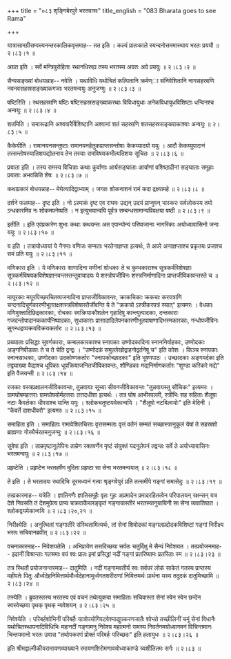 +++
title = "०८३ शृङ्गिबेरपुरे भरतवासः"
title_english = "083 Bharata goes to see Rama"

+++


यात्रासामग्रीसम्पत्त्यनन्तरकालिकवृत्तमाह-- तत इति । कल्यं प्रातःकाले
स्यन्दनोत्तममास्थाय भरतः प्रययौ  ॥  २।८३।१  ॥   

  

अग्रत इति । सर्वे मन्त्रिपुरोहिताः रथानधिरुह्य तस्य भरतस्य अग्रतः अग्रे
प्रययुः  ॥  २।८३।२  ॥   

  

सैन्यसङ्ख्यां बोधयन्नाह-- नवेति । यथाविधि यथोचितं कल्पितानि क्रमेण्ा
संनिवेशितानि नागसहस्राणि नवनवसहस्रसङ्ख्याकगजाः भरतमन्वयुः अनुजग्मुः  ॥ 
२।८३।३  ॥   

  

षष्टिरिति । रथसहस्राणि षष्टिः षष्टिसहस्रसङ्ख्याकरथाः विविधायुधाः
अनेकविधायुधविशिष्टाः धन्विनश्च अन्वयुः  ॥  २।८३।४  ॥   

  

शतमिति । समारूढानि अश्ववारैर्विशिष्टानि अश्वानां शतं सहस्राणि
शतसहस्रसङ्ख्याकाश्वाः अन्वयुः  ॥  २।८३।५  ॥   

  

कैकेयीति । रामानयनसन्तुष्टाः रामानयनहेतुकप्राप्तसन्तोषाः केकय्यादयो ययुः
। आदौ केकय्युपादानं तत्सन्तोषस्यातिशयद्योतनाय तेन तस्याः
रामविषयकभीत्यतिशयः सूचितः  ॥  २।८३।६  ॥   

  

प्रयाता इति । तस्य रामस्य विचित्राः कथाः कुर्वाणाः आर्यसङ्घाताः आर्याणां
वशिष्ठादीनां सङ्घाताः समूहाः प्रयाताः अभवन्निति शेषः  ॥  २।८३।७  ॥   

  

कथाप्रकारं बोधयन्नाह-- मेघेत्यादिद्वाभ्याम् । जगतः शोकनाशनं रामं कदा
द्रक्ष्यामहे  ॥  २।८३।८  ॥   

  

दर्शने फलमाह-- दृष्ट इति । नो ऽस्माकं दृष्ट एव राघवः उद्यन् उदयं
प्राप्नुवन् भास्करः सर्वलोकस्य तमो ऽन्धकारमिव नः शोकमपनेष्पति । न
इत्युभयान्वयि पूर्वत्र सम्बन्धसामान्यविवक्षया षष्ठी  ॥  २।८३।९  ॥   

  

इतीति । इति एवंप्रकारेण शुभाः कथाः कथयन्तः अत एवान्योन्यं परिष्वजानाः
नागरिकाः अयोध्यावासिनो जनाः ययुः  ॥  २।८३।१०  ॥   

  

य इति । तत्रायोध्यायां ये नैगमाः वणिजः सम्मताः भरतेनाज्ञप्ता इत्यर्थः,
ते अपरे अनाज्ञप्ताश्च प्रकृतयः प्रजाश्च रामं प्रति ययुः  ॥  २।८३।११  ॥   

  

मणिकारा इति । ये मणिकाराः शाणादिना मणीनां शोधकाः ते च कुम्भकाराश्च
सूत्रकर्मविशेषज्ञाः सूत्रकर्मविषयकविशेषज्ञानवन्तस्तन्तुवायादयः ये
शस्त्रोपजीविनः शस्त्रनिर्माणादिना प्राप्तजीविकावन्तस्ते च  ॥  २।८३।१२
 ॥   

  

मायूरकाः मयूरपिच्छरचितव्यजनादिना प्राप्तजीविकावन्तः, क्राकचिकाः क्रकचाः
करपत्राणि चन्दनादिचूर्णकारणीभूततक्षशस्त्रविशेषास्तैर्जीवन्ति ये ते
"क्रकचो ऽस्त्रीकरपत्रं स्यात्" इत्यमरः । वेधकाः मणिमुक्तादिछिद्रकारकाः,
रोचकाः स्वक्रियाकौशलेन गृहादिषु कान्त्युत्पादकाः, दन्तकाराः
गजदन्तोपादानककार्यनिष्पादकाः, सुधाकाराः
प्रासादादिलेपनकारणीभूतपाषाणादिभस्मकारकाः, गन्धोपजीविनः
सुगन्धद्रव्यक्रयविक्रयकर्तारः  ॥  २।८३।१३  ॥   

  

प्रख्याताः प्रसिद्धाः सुवर्णकाराः, कम्बलकारकाश्च स्नापकाः उष्णोदकादिना
स्नाननिर्वाहकाः, उष्णोदकाः अङ्गनिपीडकाः ते च ते चेति द्वन्द्वः ।
"उष्णोदकं समुल्लेखोद्वाहनोद्वर्तनेषु च" इति कोशः । किञ्च स्नापकाः
स्नानसाधकाः, उष्णोदकाः उदकोष्णकर्तारः "स्नापकोच्छादकाः" इति भूषणपाठः ।
उच्छादकाः अङ्गमर्दका इति तद्व्याख्या वैद्याश्च धूपिकाः
धूपक्रियाजनितजीविकावन्तः, शौण्डिकाः मद्यनिर्माणकर्तारः "शुण्डा करिकरे
मद्ये" इति वैजयन्ती  ॥  २।८३।१४  ॥   

  

रजकाः वस्त्रप्रक्षालनजीविकावन्तः, तुन्नवायाः सूच्या सीवनजीविकावन्तः
"तुन्नवायस्तु सौचिकः" इत्यमरः । ग्रामघोषमहत्तराः ग्रामघोषयोर्महत्तराः
तत्तदधीशा इत्यर्थः । तत्र घोष आभीरपल्ली, स्त्रीभिः सह सहिताः शैलूषा नटाः
कैवर्तकाः धीवराश्च यान्ति ययुः । श्लोकचतुष्टयमेकान्वयि । "शैलूषो
नटबिल्वयोः" इति मेदिनी । "कैवर्ते दाशधीवरौ" इत्यमरः  ॥  २।८३।१५  ॥   

  

समाहिता इति । समाहिताः रामावेशितचित्ताः वृत्तसम्मताः वृत्तं वर्तनं
सम्मतं सच्छास्त्रानुकूलं येषां ते सहस्रशो ब्राह्मणाः गोरथैर्भरतमनुजग्मुः
 ॥  २।८३।१६  ॥   

  

सुवेषा इति । ताम्रमृष्टानुलेपिनः ताम्रेण रक्तवर्णेन मृष्टं संयुक्तं
यदनुलेपनं तद्वन्तः सर्वे ते अयोध्यावासिनः भरतमन्वयुः  ॥  २।८३।१७  ॥   

  

प्रहृष्टेति । प्रहृष्टेन भरतहर्षेण मुदिता प्रहृष्टा सा सेना भरतमन्वयात्
 ॥  २।८३।१८  ॥   

  

ते इति । ते भरतादयः रथादिभिः दूरमध्वानं गत्वा श्रृङ्गवेपुरं प्रति
तत्समीपे गङ्गां समासेदुः  ॥  २।८३।१९  ॥   

  

तत्प्रकारमाह-- यत्रेति । ज्ञातिगणैः ज्ञातिसमूहैः वृतः गुहः अप्रमादेन
प्रमादरहितत्वेन परिपालयन् रक्षन्सन् यत्र देशे निवसति तं देशमुपेत्य
प्राप्य चक्रवाकैरलङ्कृतं गङ्गायास्तीरं भरतस्यानुयायिनी सा सेना
व्यवातिष्ठत । श्लोकद्वयमेकान्वयि  ॥  २।८३।२०,२१  ॥   

  

निरीक्ष्येति । अनुत्थितां गङ्गातीरे संस्थितामित्यर्थः, तां सेनां
शिवोदकां मङ्गलप्रदोदकविशिष्टां गङ्गां निरीक्ष्य भरतः सचिवानब्रवीत्  ॥ 
२।८३।२२  ॥   

  

वचनाकारमाह-- निवेशयतेति । अभिप्रायेण तत्तदिच्छया सर्वतः चतुर्दिक्षु मे
सैन्यं निवेशयत । तत्प्रयोजनमाह-- इदानीं विश्रान्ताः गतश्रमाः वयं श्वः
प्रातः इमां प्रसिद्धां नदीं गङ्गां प्रतरिष्यामः प्रतरिताः स्म  ॥  २।८३।२३
 ॥   

  

तत्र स्थितौ प्रयोजनान्तरमाह-- दातुमिति । नदीं गङ्गामवतीर्य स्वः सर्वपरं
लोकं साकेतं गतस्य प्राप्तस्य महीपतेः पितुः
और्ध्वदेहनिमित्तार्थमौर्ध्वदेहानामूर्ध्वगतशरीराणां निमित्तमर्थः
प्रार्थना यस्य तदुदकं दातुमिच्छामि  ॥  २।८३।२४  ॥   

  

तस्येति । ब्रुवतस्तस्य भरतस्य एवं वचनं तथेत्युक्त्वा समाहिताः सचिवास्तां
सेनां स्वेन स्वेन छन्देन स्वस्वेच्छया पृथक् पृथक् न्यवेशयन्  ॥  २।८३।२५
 ॥   

  

निवेश्येति । परिबर्हशोभिनीं परिबर्हैः यात्रोपयोगिपटवेश्माद्युपकरणजातैः
शोभते तच्छीलिनीं चमूं सेनां विधानैः यथोचितस्थापनादिविधिभिः महानदीं
गङ्गामनु निवेश्य महात्मनो रामस्य निवर्तनमयोध्यागमनं विचिन्तमानः
चिन्तयमानो भरतः उवास "तथोपकरणं प्रोक्तं परिबर्हः परिच्छदः" इति हलायुधः
 ॥  २।८३।२६  ॥   

  

इति श्रीमद्वाल्मीकीयरामायणव्याख्याने रमायणशिरोमणावयोध्याकाण्डे
त्र्यशीतितमः सर्गः  ॥  २।८३  ॥   

  

  


